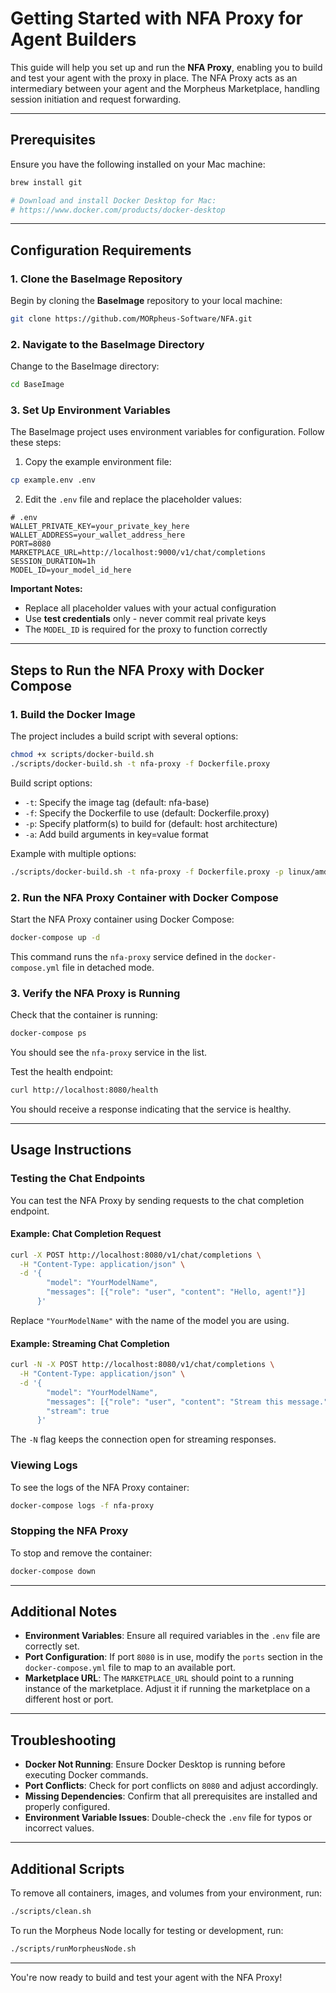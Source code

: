 # Getting Started with NFA Proxy for Agent Builders

This guide will help you set up and run the **NFA Proxy**, enabling you to build and test your agent with the proxy in place. The NFA Proxy acts as an intermediary between your agent and the Morpheus Marketplace, handling session initiation and request forwarding.

---

## Prerequisites

Ensure you have the following installed on your Mac machine:

```bash
brew install git
```

```bash
# Download and install Docker Desktop for Mac:
# https://www.docker.com/products/docker-desktop
```

---

## Configuration Requirements

### 1. Clone the BaseImage Repository

Begin by cloning the **BaseImage** repository to your local machine:

```bash
git clone https://github.com/MORpheus-Software/NFA.git
```

### 2. Navigate to the BaseImage Directory

Change to the BaseImage directory:

```bash
cd BaseImage
```

### 3. Set Up Environment Variables

The BaseImage project uses environment variables for configuration. Follow these steps:

1. Copy the example environment file:

```bash
cp example.env .env
```

2. Edit the `.env` file and replace the placeholder values:

```dotenv
# .env
WALLET_PRIVATE_KEY=your_private_key_here
WALLET_ADDRESS=your_wallet_address_here
PORT=8080
MARKETPLACE_URL=http://localhost:9000/v1/chat/completions
SESSION_DURATION=1h
MODEL_ID=your_model_id_here
```

**Important Notes:**
- Replace all placeholder values with your actual configuration
- Use **test credentials** only - never commit real private keys
- The `MODEL_ID` is required for the proxy to function correctly

---

## Steps to Run the NFA Proxy with Docker Compose

### 1. Build the Docker Image

The project includes a build script with several options:

```bash
chmod +x scripts/docker-build.sh
./scripts/docker-build.sh -t nfa-proxy -f Dockerfile.proxy
```

Build script options:
- `-t`: Specify the image tag (default: nfa-base)
- `-f`: Specify the Dockerfile to use (default: Dockerfile.proxy)
- `-p`: Specify platform(s) to build for (default: host architecture)
- `-a`: Add build arguments in key=value format

Example with multiple options:

```bash
./scripts/docker-build.sh -t nfa-proxy -f Dockerfile.proxy -p linux/amd64 -p linux/arm64
```

### 2. Run the NFA Proxy Container with Docker Compose

Start the NFA Proxy container using Docker Compose:

```bash
docker-compose up -d
```

This command runs the `nfa-proxy` service defined in the `docker-compose.yml` file in detached mode.

### 3. Verify the NFA Proxy is Running

Check that the container is running:

```bash
docker-compose ps
```

You should see the `nfa-proxy` service in the list.

Test the health endpoint:

```bash
curl http://localhost:8080/health
```

You should receive a response indicating that the service is healthy.

---

## Usage Instructions

### Testing the Chat Endpoints

You can test the NFA Proxy by sending requests to the chat completion endpoint.

#### Example: Chat Completion Request

```bash
curl -X POST http://localhost:8080/v1/chat/completions \
  -H "Content-Type: application/json" \
  -d '{
        "model": "YourModelName",
        "messages": [{"role": "user", "content": "Hello, agent!"}]
      }'
```

Replace `"YourModelName"` with the name of the model you are using.

#### Example: Streaming Chat Completion

```bash
curl -N -X POST http://localhost:8080/v1/chat/completions \
  -H "Content-Type: application/json" \
  -d '{
        "model": "YourModelName",
        "messages": [{"role": "user", "content": "Stream this message."}],
        "stream": true
      }'
```

The `-N` flag keeps the connection open for streaming responses.

### Viewing Logs

To see the logs of the NFA Proxy container:

```bash
docker-compose logs -f nfa-proxy
```

### Stopping the NFA Proxy

To stop and remove the container:

```bash
docker-compose down
```

---

## Additional Notes

- **Environment Variables**: Ensure all required variables in the `.env` file are correctly set.
- **Port Configuration**: If port `8080` is in use, modify the `ports` section in the `docker-compose.yml` file to map to an available port.
- **Marketplace URL**: The `MARKETPLACE_URL` should point to a running instance of the marketplace. Adjust it if running the marketplace on a different host or port.

---

## Troubleshooting

- **Docker Not Running**: Ensure Docker Desktop is running before executing Docker commands.
- **Port Conflicts**: Check for port conflicts on `8080` and adjust accordingly.
- **Missing Dependencies**: Confirm that all prerequisites are installed and properly configured.
- **Environment Variable Issues**: Double-check the `.env` file for typos or incorrect values.

---

## Additional Scripts

To remove all containers, images, and volumes from your environment, run:

```bash
./scripts/clean.sh
```

To run the Morpheus Node locally for testing or development, run:

```bash
./scripts/runMorpheusNode.sh
```

---

You're now ready to build and test your agent with the NFA Proxy!